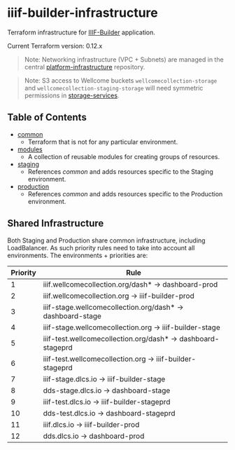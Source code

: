 # iiif-builder-infrastructure

Terraform infrastructure for [IIIF-Builder](https://github.com/wellcomecollection/iiif-builder) application.

Current Terraform version: 0.12.x

> Note: Networking infrastructure (VPC + Subnets) are managed in the central [platform-infrastructure](https://github.com/wellcomecollection/platform-infrastructure/) repository.

> Note: S3 access to Wellcome buckets `wellcomecollection-storage` and `wellcomecollection-staging-storage` will need symmetric permissions in [storage-services](https://github.com/wellcomecollection/storage-service/).

## Table of Contents

* [common](/infrastructure/common/readme.md)
  * Terraform that is not for any particular environment.
* [modules](/infrastructure/modules)
  * A collection of reusable modules for creating groups of resources.
* [staging](/infrastructure/staging)
  * References _common_ and adds resources specific to the Staging environment.
* [production](/infrastructure/production)
  * References _common_ and adds resources specific to the Production environment.

## Shared Infrastructure

Both Staging and Production share common infrastructure, including LoadBalancer. As such priority rules need to take into account all environments. The environments + priorities are:

| Priority | Rule                                                         |
|----------|--------------------------------------------------------------|
| 1        | iiif.wellcomecollection.org/dash* -> dashboard-prod          |
| 2        | iiif.wellcomecollection.org -> iiif-builder-prod             |
| 3        | iiif-stage.wellcomecollection.org/dash* -> dashboard-stage   |
| 4        | iiif-stage.wellcomecollection.org -> iiif-builder-stage      |
| 5        | iiif-test.wellcomecollection.org/dash* -> dashboard-stageprd |
| 6        | iiif-test.wellcomecollection.org -> iiif-builder-stageprd    |
| 7        | iiif-stage.dlcs.io -> iiif-builder-stage                     |
| 8        | dds-stage.dlcs.io -> dashboard-stage                         |
| 9        | iiif-test.dlcs.io -> iiif-builder-stageprd                   |
| 10       | dds-test.dlcs.io -> dashboard-stageprd                       |
| 11       | iiif.dlcs.io -> iiif-builder-prod                            |
| 12       | dds.dlcs.io -> dashboard-prod                                |